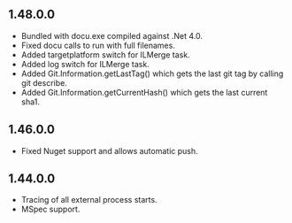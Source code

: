 ## 1.48.0.0

* Bundled with docu.exe compiled against .Net 4.0.
* Fixed docu calls to run with full filenames.
* Added targetplatform switch for ILMerge task.
* Added log switch for ILMerge task.
* Added Git.Information.getLastTag() which gets the last git tag by calling git describe.
* Added Git.Information.getCurrentHash() which gets the last current sha1.

## 1.46.0.0

* Fixed Nuget support and allows automatic push.

## 1.44.0.0

* Tracing of all external process starts.
* MSpec support.